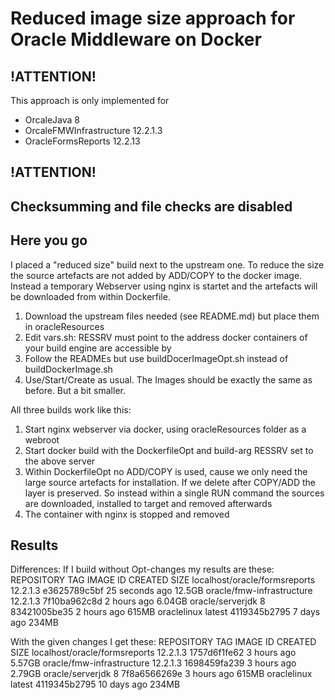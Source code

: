 Reduced image size approach for Oracle Middleware on Docker
=====

## !ATTENTION!

This approach is only implemented for
 - OrcaleJava 8
 - OrcaleFMWInfrastructure 12.2.1.3
 - OracleFormsReports 12.2.13

## !ATTENTION!
Checksumming and file checks are disabled
----------

## Here you go
I placed a "reduced size" build next to the upstream one. To reduce the size the source artefacts are not added by ADD/COPY to the docker image. Instead a temporary Webserver using nginx is startet and the artefacts will be downloaded from within Dockerfile. 

1. Download the upstream files needed (see README.md) but place them in oracleResources
2. Edit vars.sh: RESSRV must point to the address docker containers of your build engine are accessible by
3. Follow the READMEs but use buildDocerImageOpt.sh instead of buildDockerImage.sh 
4. Use/Start/Create as usual. The Images should be exactly the same as before. But a bit smaller. 


All three builds work like this:
1. Start nginx webserver via docker, using oracleResources folder as a webroot
2. Start docker build with the DockerfileOpt and build-arg RESSRV set to the above server
3. Within DockerfileOpt no ADD/COPY is used, cause we only need the large source artefacts for installation. If we delete after COPY/ADD the layer is preserved. So instead within a single RUN command the sources are downloaded, installed to target and removed afterwards
4. The container with nginx is stopped and removed

## Results

Differences:
If I build without Opt-changes my results are these:
REPOSITORY                      TAG                 IMAGE ID            CREATED             SIZE
localhost/oracle/formsreports   12.2.1.3            e3625789c5bf        25 seconds ago      12.5GB
oracle/fmw-infrastructure       12.2.1.3            7f10ba962c8d        2 hours ago         6.04GB
oracle/serverjdk                8                   83421005be35        2 hours ago         615MB
oraclelinux                     latest              4119345b2795        7 days ago          234MB


With the given changes I get these:
REPOSITORY                      TAG                 IMAGE ID            CREATED             SIZE
localhost/oracle/formsreports   12.2.1.3            1757d6f1fe62        3 hours ago         5.57GB
oracle/fmw-infrastructure       12.2.1.3            1698459fa239        3 hours ago         2.79GB
oracle/serverjdk                8                   7f8a6566269e        3 hours ago         615MB
oraclelinux                     latest              4119345b2795        10 days ago         234MB

